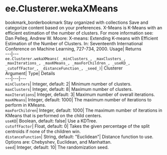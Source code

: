  
#  ee.Clusterer.wekaXMeans
bookmark_borderbookmark Stay organized with collections  Save and categorize content based on your preferences.
X-Means is K-Means with an efficient estimation of the number of clusters. For more information see: 
Dan Pelleg, Andrew W. Moore: X-means: Extending K-means with Efficient Estimation of the Number of Clusters. In: Seventeenth International Conference on Machine Learning, 727-734, 2000.
Usage| Returns  
---|---  
`ee.Clusterer.wekaXMeans( _minClusters_, _maxClusters_, _maxIterations_, _maxKMeans_, _maxForChildren_, _useKD_, _cutoffFactor_, _distanceFunction_, _seed_)`| Clusterer  
Argument| Type| Details  
---|---|---  
`minClusters`| Integer, default: 2| Minimum number of clusters.  
`maxClusters`| Integer, default: 8| Maximum number of clusters.  
`maxIterations`| Integer, default: 3| Maximum number of overall iterations.  
`maxKMeans`| Integer, default: 1000| The maximum number of iterations to perform in KMeans.  
`maxForChildren`| Integer, default: 1000| The maximum number of iterations in KMeans that is performed on the child centers.  
`useKD`| Boolean, default: false| Use a KDTree.  
`cutoffFactor`| Float, default: 0| Takes the given percentage of the split centroids if none of the children win.  
`distanceFunction`| String, default: "Euclidean"| Distance function to use. Options are: Chebyshev, Euclidean, and Manhattan.  
`seed`| Integer, default: 10| The randomization seed.  
